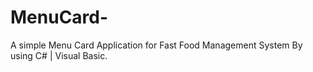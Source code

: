 # MenuCard-
A simple Menu Card Application for Fast Food Management System By using C# | Visual Basic. 
